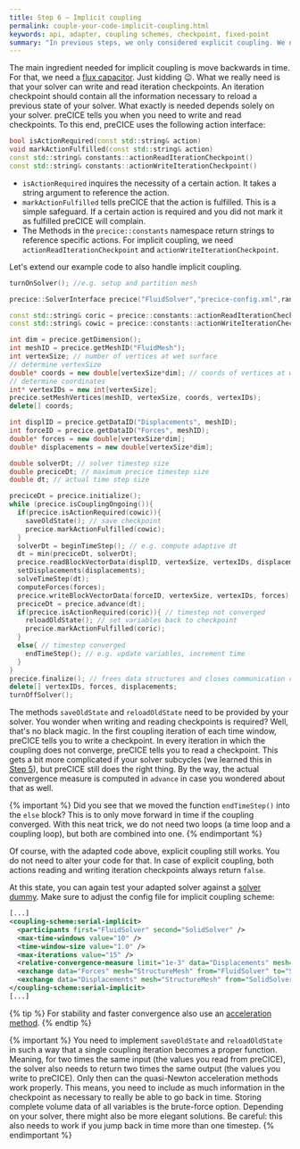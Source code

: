 ```yaml
---
title: Step 6 – Implicit coupling
permalink: couple-your-code-implicit-coupling.html
keywords: api, adapter, coupling schemes, checkpoint, fixed-point
summary: "In previous steps, we only considered explicit coupling. We now move onto implicit coupling, so sub-iterating each timestep multiple times until a convergence threshold is reached. This stabilzes strongly-coupled problems."
---
```


The main ingredient needed for implicit coupling is move backwards in time. For that, we need a [flux capacitor](https://www.youtube.com/watch?v=VcZe8_RZO8c). Just kidding :wink:. What we really need is that your solver can write and read iteration checkpoints. An iteration checkpoint should contain all the information necessary to reload a previous state of your solver. What exactly is needed depends solely on your solver. preCICE tells you when you need to write and read checkpoints. To this end, preCICE uses the following action interface:

```cpp
bool isActionRequired(const std::string& action)
void markActionFulfilled(const std::string& action)
const std::string& constants::actionReadIterationCheckpoint()
const std::string& constants::actionWriteIterationCheckpoint()
```

* `isActionRequired` inquires the necessity of a certain action. It takes a string argument to reference the action.
* `markActionFulfilled` tells preCICE that the action is fulfilled. This is a simple safeguard. If a certain action is required and you did not mark it as fulfilled preCICE will complain.
* The Methods in the `precice::constants` namespace return strings to reference specific actions. For implicit coupling, we need `actionReadIterationCheckpoint` and `actionWriteIterationCheckpoint`.

Let's extend our example code to also handle implicit coupling.

```cpp
turnOnSolver(); //e.g. setup and partition mesh

precice::SolverInterface precice("FluidSolver","precice-config.xml",rank,size); // constructor

const std::string& coric = precice::constants::actionReadIterationCheckpoint();
const std::string& cowic = precice::constants::actionWriteIterationCheckpoint();

int dim = precice.getDimension();
int meshID = precice.getMeshID("FluidMesh");
int vertexSize; // number of vertices at wet surface
// determine vertexSize
double* coords = new double[vertexSize*dim]; // coords of vertices at wet surface
// determine coordinates
int* vertexIDs = new int[vertexSize];
precice.setMeshVertices(meshID, vertexSize, coords, vertexIDs);
delete[] coords;

int displID = precice.getDataID("Displacements", meshID);
int forceID = precice.getDataID("Forces", meshID);
double* forces = new double[vertexSize*dim];
double* displacements = new double[vertexSize*dim];

double solverDt; // solver timestep size
double preciceDt; // maximum precice timestep size
double dt; // actual time step size
```
<!-- Long code blocks need to be split. See https://github.com/precice/precice.github.io/commit/74e377cece4a221e00b5c56b1db3942ec70a6272 -->
```cpp
preciceDt = precice.initialize();
while (precice.isCouplingOngoing()){
  if(precice.isActionRequired(cowic)){
    saveOldState(); // save checkpoint
    precice.markActionFulfilled(cowic);
  }
  solverDt = beginTimeStep(); // e.g. compute adaptive dt
  dt = min(preciceDt, solverDt);
  precice.readBlockVectorData(displID, vertexSize, vertexIDs, displacements);
  setDisplacements(displacements);
  solveTimeStep(dt);
  computeForces(forces);
  precice.writeBlockVectorData(forceID, vertexSize, vertexIDs, forces);
  preciceDt = precice.advance(dt);
  if(precice.isActionRequired(coric)){ // timestep not converged
    reloadOldState(); // set variables back to checkpoint
    precice.markActionFulfilled(coric);
  }
  else{ // timestep converged
    endTimeStep(); // e.g. update variables, increment time
  }
}
precice.finalize(); // frees data structures and closes communication channels
delete[] vertexIDs, forces, displacements;
turnOffSolver();
```

The methods `saveOldState` and `reloadOldState` need to be provided by your solver. You wonder when writing and reading checkpoints is required? Well, that's no black magic. In the first coupling iteration of each time window, preCICE tells you to write a checkpoint. In every iteration in which the coupling does not converge, preCICE tells you to read a checkpoint. This gets a bit more complicated if your solver subcycles (we learned this in [Step 5](couple-your-code-timestep-sizes)), but preCICE still does the right thing. By the way, the actual convergence measure is computed in `advance` in case you wondered about that as well.

{% important %}
Did you see that we moved the function `endTimeStep()` into the `else` block? This is to only move forward in time if the coupling converged. With this neat trick, we do not need two loops (a time loop and a coupling loop), but both are combined into one.
{% endimportant %}

Of course, with the adapted code above, explicit coupling still works. You do not need to alter your code for that. In case of explicit coupling, both actions reading and writing iteration checkpoints always return `false`.

At this state, you can again test your adapted solver against a [solver dummy](couple-your-code-api#minimal-reference-implementations). Make sure to adjust the config file for implicit coupling scheme:

```xml
[...]
<coupling-scheme:serial-implicit>
  <participants first="FluidSolver" second="SolidSolver" />
  <max-time-windows value="10" />
  <time-window-size value="1.0" />
  <max-iterations value="15" />
  <relative-convergence-measure limit="1e-3" data="Displacements" mesh="StructureMesh"/>
  <exchange data="Forces" mesh="StructureMesh" from="FluidSolver" to="SolidSolver" />
  <exchange data="Displacements" mesh="StructureMesh" from="SolidSolver" to="FluidSolver"/>
</coupling-scheme:serial-implicit>
[...]
```

{% tip %}
For stability and faster convergence also use an [acceleration method](configuration-acceleration).
{% endtip %}

{% important %}
You need to implement `saveOldState` and `reloadOldState` in such a way that a single coupling iteration becomes a proper function. Meaning, for two times the same input (the values you read from preCICE), the solver also needs to return two times the same output (the values you write to preCICE). Only then can the quasi-Newton acceleration methods work properly. This means, you need to include as much information in the checkpoint as necessary to really be able to go back in time. Storing complete volume data of all variables is the brute-force option. Depending on your solver, there might also be more elegant solutions. Be careful: this also needs to work if you jump back in time more than one timestep.
{% endimportant %}
